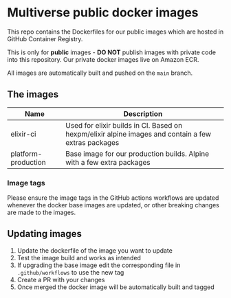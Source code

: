 # Multiverse public docker images

This repo contains the Dockerfiles for our public images which are hosted in GitHub Container Registry.

This is only for **public** images - **DO NOT** publish images with private code into this repository. Our private docker images live on Amazon ECR.

All images are automatically built and pushed on the `main` branch.

## The images

| Name      | Description |
| --------- | ----------- |
| elixir-ci | Used for elixir builds in CI. Based on hexpm/elixir alpine images and contain a few extras packages |
| platform-production | Base image for our production builds. Alpine with a few extra packages |

### Image tags

Please ensure the image tags in the GitHub actions workflows are updated whenever the docker base images are updated, or other breaking changes are made to the images.

## Updating images

1. Update the dockerfile of the image you want to update
1. Test the image build and works as intended
1. If upgrading the base image edit the corresponding file in `.github/workflows` to use the new tag
1. Create a PR with your changes
1. Once merged the docker image will be automatically built and tagged
